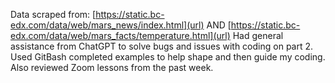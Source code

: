 Data scraped from: [https://static.bc-edx.com/data/web/mars_news/index.html](url) AND [https://static.bc-edx.com/data/web/mars_facts/temperature.html](url)
  Had general assistance from ChatGPT to solve bugs and issues with coding on part 2. 
  Used GitBash completed examples to help shape and then guide my coding.
  Also reviewed Zoom lessons from the past week. 
